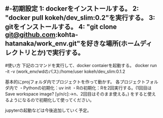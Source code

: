 #-初期設定
1: dockerをインストールする。
2: "docker pull kokeh/dev_slim:0.2"を実行する。
3: gitをインストールする。
4: "git clone git@github.com:kohta-hatanaka/work_env.git"を好きな場所(ホームディレクトリとか)で実行する。
-
#使い方
下記のコマンドを実行して、docker contaierを起動する。
docker run -it -v (work_env/wdのパス):/home/user kokeh/dev_slim:0.1.2

基本的にprojフォルダ内でプロジェクトを作って動かす。
各プロジェクトフォルダ内で
・Pythonの初期化：uv init
・Rの初期化：Rを2回実行する。(1回目はSave workspace image? [y/n/c]:→n、2回目はそのまま使える。)
をすると使えるようになるので初期化して使ってください。

jupyterの起動などは今後追加していく予定。